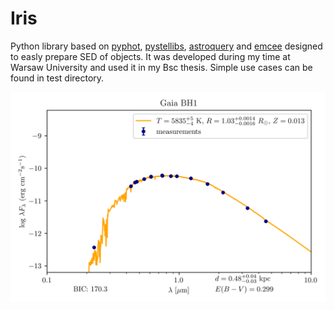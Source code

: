 # Iris
Python library based on [pyphot](https://mfouesneau.github.io/pyphot/), [pystellibs](https://mfouesneau.github.io/pystellibs/),
[astroquery](https://astroquery.readthedocs.io/en/latest/) and [emcee](https://emcee.readthedocs.io/en/stable/) designed to easly prepare SED of objects.
It was developed during my time at Warsaw University and used it in my Bsc thesis. Simple use cases can be found in test directory.

<img src="./test/Gaia BH1_simple_emcee.png">
